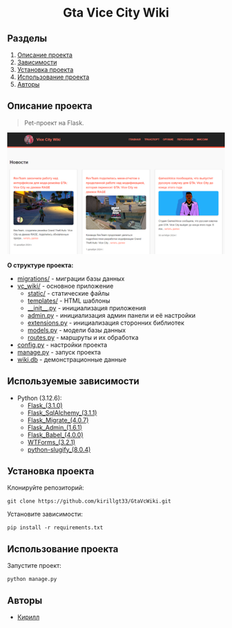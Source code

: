 # <center> Gta Vice City Wiki </center>
## Разделы
1. [Описание проекта](#Описание-проекта)
2. [Зависимости](#Зависимости)
3. [Установка проекта](#Установка-проекта)
4. [Использование проекта](#Использование-проекта)
5. [Авторы](#Авторы)

## Описание проекта

> Pet-проект на Flask.

![Screenshot](screenshot.png)


**О структуре проекта:**
* [migrations/](./migrations) - миграции базы данных
* [vc_wiki/](./vc_wiki) - основное приложение
    * [static/](./vc_wiki/static/) - статические файлы
    * [templates/](./vc_wiki/templates/) - HTML шаблоны
    * [\_\_init\_\_.py](./vc_wiki/__init__.py) - инициализация приложения
    * [admin.py](./vc_wiki/admin.py) - инициализация админ панели и её настройки
    * [extensions.py](./vc_wiki/extensions.py) - инициализация сторонних библиотек
    * [models.py](./vc_wiki/models.py) - модели базы данных
    * [routes.py](./vc_wiki/routes.py) - маршруты и их обработка
* [config.py](./config.py) - настройки проекта
* [manage.py](./manage.py) - запуск проекта
* [wiki.db](./wiki.db) - демонстрационные данные


## Используемые зависимости
* Python (3.12.6):
    * [Flask_(3.1.0)](https://palletsprojects.com/projects/flask)
    * [Flask_SqlAlchemy_(3.1.1)](https://flask-sqlalchemy.readthedocs.io/en/stable/)
    * [Flask_Migrate_(4.0.7)](https://flask-migrate.readthedocs.io/en/latest/index.html)
    * [Flask_Admin_(1.6.1)](https://flask-admin.readthedocs.io/en/latest/)
    * [Flask_Babel_(4.0.0)](https://github.com/python-babel/flask-babel/blob/master/docs/index.rst)
    * [WTForms_(3.2.1)](https://wtforms.readthedocs.io/en/main/)
    * [python-slugify_(8.0.4)](https://pypi.org/project/python-slugify/)


## Установка проекта

Клонируйте репозиторий:
```
git clone https://github.com/kirillgt33/GtaVcWiki.git
```
Установите зависимости:
```
pip install -r requirements.txt
```

## Использование проекта
Запустите проект:
```
python manage.py
```

## Авторы

* [Кирилл](https://t.me/KirillGT)
